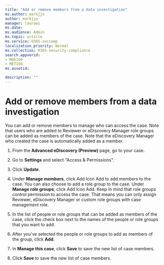 ```yaml
---
title: "Add or remove members from a data investigation"
ms.author: markjjo
author: markjjo
manager: laurawi
ms.date: 
ms.audience: Admin
ms.topic: article
ms.service: O365-seccomp
localization_priority: Normal
ms.collection: M365-security-compliance 
search.appverid: 
- MOE150
- MET150
ms.assetid: 

description: ""
---
```


# Add or remove members from a data investigation

You can add or remove members to manage who can access the case. Note that users who are added to Reviewer or eDiscovery Manager role groups can be added as members of the case. Note that the eDiscovery Manager who created the case is automatically added as a member.

1. From the **Advanced eDiscovery (Preview)** page, go to your case.

2. Go to **Settings** and select "Access & Permissions".
 
3. Click **Update**.
 
4. Under **Manage members**, click Add Icon Add to add members to the case. You can also choose to add a role group to the case. Under **Manage role groups**, click Add Icon Add. 
    Keep in mind that role groups control permission to access the case. That means you can only assign Reviewer, eDiscovery Manager or custom role groups with case management role.
 
5. In the list of people or role groups that can be added as members of the case, click the check box next to the names of the people or role groups that you want to add.

6. After you've selected the people or role groups to add as members of the group, click **Add**.

7. In **Manage this case**, click **Save** to save the new list of case members.

8. Click **Save** to save the new list of case members.
